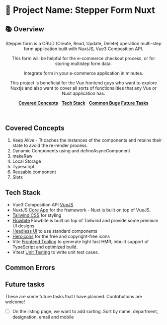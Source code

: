 # 🚀 Project Name: Stepper Form Nuxt

## 📚 Overview

<p align="center">
    Stepper form is a CRUD (Create, Read, Update, Delete) operation multi-step form application built with NuxtJS, Vue3 Composition API.
</p>

<p align="center">
    This form will be helpful for the e-commerce checkout process, or for storing multistep form data.
</p>

<p align="center">
    Integrate form in your e-commerce application in minutes.
</p>

<p align="center">
    This project is beneficial for the Vue frontend guys who want to explore Nuxtjs and also want to cover all sorts of functionalities that any Vue or Nuxt application has.
</p>

<p align="center">
  <a href="#covered-concepts"><strong>Covered Concepts</strong></a> ·  
  <a href="#tech-stack"><strong>Tech Stack</strong></a> ·  
  <a href="#common-bugs"><strong>Common Bugs</strong></a>
  <a href="#future-tasks"><strong>Future Tasks</strong></a>
</p>
<br/>

## Covered Concepts

1. Keep Alive - Tt caches the instances of the components and retains their state to avoid the re-render process.
2. Dynamic Components using <component> and defineAsyncComponent
3. makeRaw
4. Local Storage
5. Typescript
6. Reusable component
7. Slots


## Tech Stack

- Vue3 Composition API [VueJS](https://vuejs.org/guide/introduction.html)
- NuxtJS [Core App](https://nuxt.com/docs/getting-started/introduction) for the framework - Nuxt is built on top of VueJS.
- [Tailwind CSS](https://dub.sh/together-ai) for styling
- [Flowbite](https://dub.sh/together-ai) Flowbite is built on top of Tailwind and provide some premium UI designs
- [Headless UI](https://js.langchain.com/docs/get_started/introduction/) to use standard components
- [Heroicons](https://www.pinecone.io/) for the free and copyright-free icons
- Vite [Frontend Tooling](https://www.bytescale.com/) to generate light fast HMR, inbuilt support of TypeScript and optimized build.
- Vitest [Unit Testing](https://www.bytescale.com/) to write unit test cases.

## Common Errors

## Future tasks

These are some future tasks that I have planned. Contributions are welcome!

- [ ] On the listing page, we want to add sorting. Sort by name, department, designation, email and mobile
